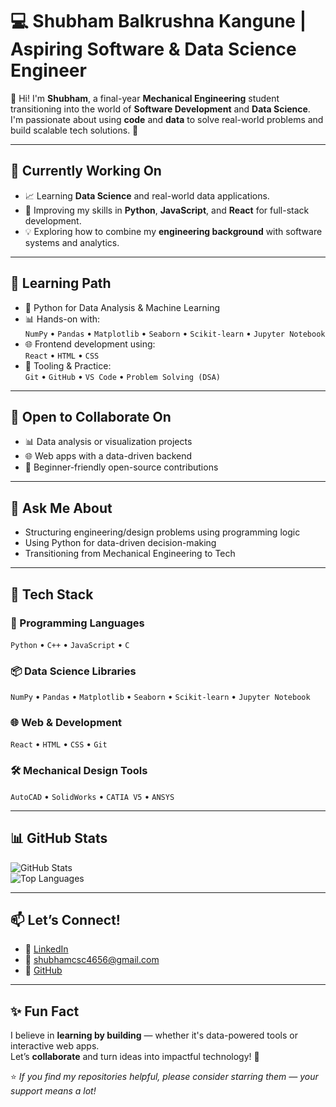 # 💻 Shubham Balkrushna Kangune | Aspiring Software & Data Science Engineer

👋 Hi! I'm **Shubham**, a final-year **Mechanical Engineering** student transitioning into the world of **Software Development** and **Data Science**. I'm passionate about using **code** and **data** to solve real-world problems and build scalable tech solutions. 🚀

---

## 🔭 Currently Working On

- 📈 Learning **Data Science** and real-world data applications.
- 🧠 Improving my skills in **Python**, **JavaScript**, and **React** for full-stack development.
- 💡 Exploring how to combine my **engineering background** with software systems and analytics.

---

## 🌱 Learning Path

- 🐍 Python for Data Analysis & Machine Learning  
- 📊 Hands-on with:  
  `NumPy` • `Pandas` • `Matplotlib` • `Seaborn` • `Scikit-learn` • `Jupyter Notebook`  
- 🌐 Frontend development using:  
  `React` • `HTML` • `CSS`  
- 🔧 Tooling & Practice:  
  `Git` • `GitHub` • `VS Code` • `Problem Solving (DSA)`

---

## 🤝 Open to Collaborate On

- 📊 Data analysis or visualization projects  
- 🌐 Web apps with a data-driven backend  
- 🌱 Beginner-friendly open-source contributions  

---

## 💬 Ask Me About

- Structuring engineering/design problems using programming logic  
- Using Python for data-driven decision-making  
- Transitioning from Mechanical Engineering to Tech  

---

## 🚀 Tech Stack

### 🧠 Programming Languages
`Python` • `C++` • `JavaScript` • `C`

### 📦 Data Science Libraries
`NumPy` • `Pandas` • `Matplotlib` • `Seaborn` • `Scikit-learn` • `Jupyter Notebook`

### 🌐 Web & Development
`React` • `HTML` • `CSS` • `Git`

### 🛠️ Mechanical Design Tools
`AutoCAD` • `SolidWorks` • `CATIA V5` • `ANSYS`

---

## 📊 GitHub Stats

![GitHub Stats](https://github-readme-stats.vercel.app/api?username=shubhamkangune&theme=react&hide_border=false&include_all_commits=true&count_private=true)  
![Top Languages](https://github-readme-stats.vercel.app/api/top-langs/?username=shubhamkangune&theme=react&hide_border=false&layout=compact)

---

## 📫 Let’s Connect!

- 🔗 [LinkedIn](https://www.linkedin.com/in/shubham-kangune-89129324b/)
- 📧 [shubhamcsc4656@gmail.com](mailto:shubhamcsc4656@gmail.com)
- 🐙 [GitHub](https://github.com/shubhamkangune)

---

## ✨ Fun Fact

I believe in **learning by building** — whether it's data-powered tools or interactive web apps.  
Let’s **collaborate** and turn ideas into impactful technology! 🌟  

⭐ *If you find my repositories helpful, please consider starring them — your support means a lot!*
